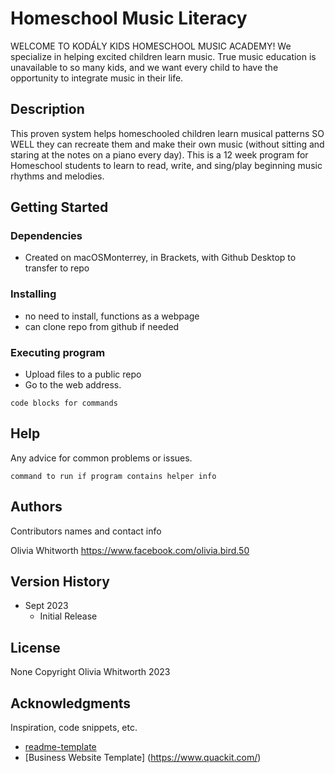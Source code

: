 # Homeschool Music Literacy

WELCOME TO KODÁLY KIDS HOMESCHOOL MUSIC ACADEMY!
We specialize in helping excited children learn music. True music education is unavailable to so many kids, and we want every child to have the opportunity to integrate music in their life.

## Description

This proven system helps homeschooled children learn musical patterns SO WELL they can recreate them and make their own music (without sitting and staring at the notes on a piano every day).
This is a 12 week program for Homeschool students to learn to read, write, and sing/play beginning music rhythms and melodies.

## Getting Started

### Dependencies

* Created on macOSMonterrey, in Brackets, with Github Desktop to transfer to repo

### Installing

* no need to install, functions as a webpage
* can clone repo from github if needed

### Executing program

* Upload files to a public repo
* Go to the web address.
```
code blocks for commands
```

## Help

Any advice for common problems or issues.
```
command to run if program contains helper info
```

## Authors

Contributors names and contact info

Olivia Whitworth 
https://www.facebook.com/olivia.bird.50

## Version History

* Sept 2023
    * Initial Release

## License

None Copyright Olivia Whitworth 2023

## Acknowledgments

Inspiration, code snippets, etc.
* [readme-template](https://gist.github.com/DomPizzie/7a5ff55ffa9081f2de27c315f5018afc#file-readme-template-md)
* [Business Website Template] (https://www.quackit.com/)